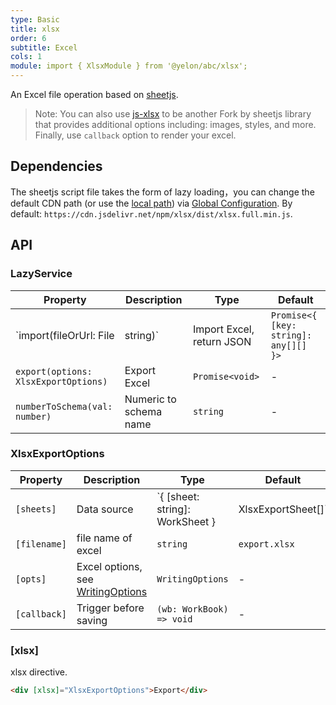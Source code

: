 ```yaml
---
type: Basic
title: xlsx
order: 6
subtitle: Excel
cols: 1
module: import { XlsxModule } from '@yelon/abc/xlsx';
---
```


An Excel file operation based on [sheetjs](http://sheetjs.com/).

> Note: You can also use [js-xlsx](https://github.com/protobi/js-xlsx) to be another Fork by sheetjs library that provides additional options including: images, styles, and more. Finally, use `callback` option to render your excel.

## Dependencies

The sheetjs script file takes the form of lazy loading，you can change the default CDN path (or use the [local path](https://angular.io/guide/workspace-config#asset-config)) via [Global Configuration](/docs/global-config). By default: `https://cdn.jsdelivr.net/npm/xlsx/dist/xlsx.full.min.js`.

## API

### LazyService

| Property | Description | Type | Default |
|----------|-------------|------|---------|
| `import(fileOrUrl: File | string)` | Import Excel, return JSON | `Promise<{ [key: string]: any[][] }>` | - |
| `export(options: XlsxExportOptions)` | Export Excel | `Promise<void>` | - |
| `numberToSchema(val: number)` | Numeric to schema name | `string` | - |

### XlsxExportOptions

| Property | Description | Type | Default |
|----------|-------------|------|---------|
| `[sheets]` | Data source | `{ [sheet: string]: WorkSheet } | XlsxExportSheet[]` | - |
| `[filename]` | file name of excel | `string` | `export.xlsx` |
| `[opts]` | Excel options, see [WritingOptions](https://github.com/SheetJS/sheetjs/blob/master/docbits/81_writeopts.md) | `WritingOptions` | - |
| `[callback]` | Trigger before saving | `(wb: WorkBook) => void` | - |

### [xlsx]

xlsx directive.

```html
<div [xlsx]="XlsxExportOptions">Export</div>
```

